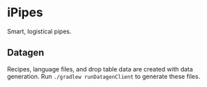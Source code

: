 # iPipes
Smart, logistical pipes.

## Datagen
Recipes, language files, and drop table data are created with data generation. Run `./gradlew runDatagenClient` to generate these files.
